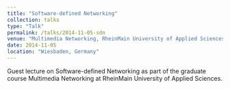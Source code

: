 ```yaml
---
title: "Software-defined Networking"
collection: talks
type: "Talk"
permalink: /talks/2014-11-05-sdn
venue: "Multimedia Networking, RheinMain University of Applied Sciences"
date: 2014-11-05
location: "Wiesbaden, Germany"
---
```


Guest lecture on Software-defined Networking as part of the graduate course Multimedia Networking at RheinMain University of Applied Sciences.
